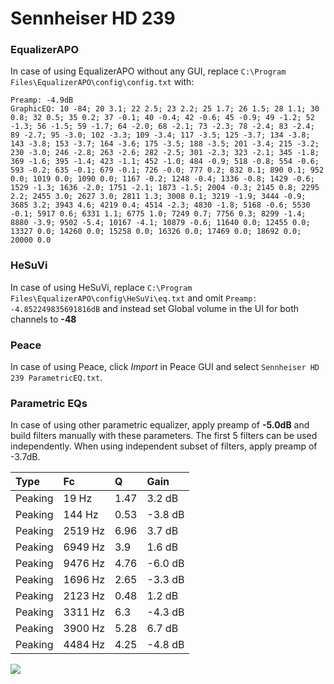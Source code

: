 # Sennheiser HD 239

### EqualizerAPO
In case of using EqualizerAPO without any GUI, replace `C:\Program Files\EqualizerAPO\config\config.txt`
with:
```
Preamp: -4.9dB
GraphicEQ: 10 -84; 20 3.1; 22 2.5; 23 2.2; 25 1.7; 26 1.5; 28 1.1; 30 0.8; 32 0.5; 35 0.2; 37 -0.1; 40 -0.4; 42 -0.6; 45 -0.9; 49 -1.2; 52 -1.3; 56 -1.5; 59 -1.7; 64 -2.0; 68 -2.1; 73 -2.3; 78 -2.4; 83 -2.4; 89 -2.7; 95 -3.0; 102 -3.3; 109 -3.4; 117 -3.5; 125 -3.7; 134 -3.8; 143 -3.8; 153 -3.7; 164 -3.6; 175 -3.5; 188 -3.5; 201 -3.4; 215 -3.2; 230 -3.0; 246 -2.8; 263 -2.6; 282 -2.5; 301 -2.3; 323 -2.1; 345 -1.8; 369 -1.6; 395 -1.4; 423 -1.1; 452 -1.0; 484 -0.9; 518 -0.8; 554 -0.6; 593 -0.2; 635 -0.1; 679 -0.1; 726 -0.0; 777 0.2; 832 0.1; 890 0.1; 952 0.0; 1019 0.0; 1090 0.0; 1167 -0.2; 1248 -0.4; 1336 -0.8; 1429 -0.6; 1529 -1.3; 1636 -2.0; 1751 -2.1; 1873 -1.5; 2004 -0.3; 2145 0.8; 2295 2.2; 2455 3.0; 2627 3.0; 2811 1.3; 3008 0.1; 3219 -1.9; 3444 -0.9; 3685 3.2; 3943 4.6; 4219 0.4; 4514 -2.3; 4830 -1.8; 5168 -0.6; 5530 -0.1; 5917 0.6; 6331 1.1; 6775 1.0; 7249 0.7; 7756 0.3; 8299 -1.4; 8880 -3.9; 9502 -5.4; 10167 -4.1; 10879 -0.6; 11640 0.0; 12455 0.0; 13327 0.0; 14260 0.0; 15258 0.0; 16326 0.0; 17469 0.0; 18692 0.0; 20000 0.0
```

### HeSuVi
In case of using HeSuVi, replace `C:\Program Files\EqualizerAPO\config\HeSuVi\eq.txt` and omit `Preamp:
-4.852249835691816dB` and instead set Global volume in the UI for both channels to **-48**

### Peace
In case of using Peace, click *Import* in Peace GUI and select `Sennheiser HD 239 ParametricEQ.txt`.

### Parametric EQs
In case of using other parametric equalizer, apply preamp of **-5.0dB** and build filters manually
with these parameters. The first 5 filters can be used independently.
When using independent subset of filters, apply preamp of -3.7dB.

| Type    | Fc      |    Q | Gain    |
|:--------|:--------|:-----|:--------|
| Peaking | 19 Hz   | 1.47 | 3.2 dB  |
| Peaking | 144 Hz  | 0.53 | -3.8 dB |
| Peaking | 2519 Hz | 6.96 | 3.7 dB  |
| Peaking | 6949 Hz | 3.9  | 1.6 dB  |
| Peaking | 9476 Hz | 4.76 | -6.0 dB |
| Peaking | 1696 Hz | 2.65 | -3.3 dB |
| Peaking | 2123 Hz | 0.48 | 1.2 dB  |
| Peaking | 3311 Hz | 6.3  | -4.3 dB |
| Peaking | 3900 Hz | 5.28 | 6.7 dB  |
| Peaking | 4484 Hz | 4.25 | -4.8 dB |

![](https://raw.githubusercontent.com/jaakkopasanen/AutoEq/master/results/innerfidelity/sbaf-serious/Sennheiser%20HD%20239/Sennheiser%20HD%20239.png)